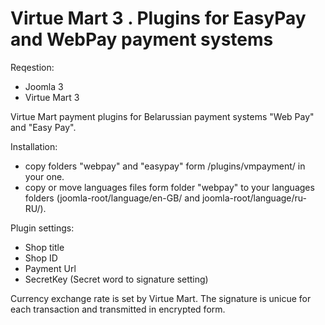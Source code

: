 # Virtue Mart 3 . Plugins for EasyPay and WebPay payment systems
Reqestion:
- Joomla 3
- Virtue Mart 3

Virtue Mart payment plugins for Belarussian payment systems "Web Pay" and "Easy Pay".  

Installation:
- copy folders "webpay" and "easypay" form /plugins/vmpayment/ in your one.
- copy or move languages files form folder "webpay" to your languages folders
  (joomla-root/language/en-GB/ and joomla-root/language/ru-RU/).

Plugin settings:
- Shop title
- Shop ID
- Payment Url
- SecretKey (Secret word to signature setting)

Сurrency exchange rate is set by Virtue Mart.
The signature is unicue for each transaction and transmitted in encrypted form.
